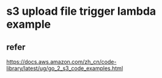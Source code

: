 # s3 upload file trigger lambda example
## refer
https://docs.aws.amazon.com/zh_cn/code-library/latest/ug/go_2_s3_code_examples.html
